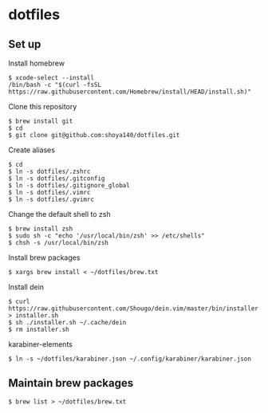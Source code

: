 dotfiles
======================

## Set up

Install homebrew

```
$ xcode-select --install
/bin/bash -c "$(curl -fsSL https://raw.githubusercontent.com/Homebrew/install/HEAD/install.sh)"
```

Clone this repository

```
$ brew install git
$ cd
$ git clone git@github.com:shoya140/dotfiles.git
```

Create aliases

```
$ cd
$ ln -s dotfiles/.zshrc
$ ln -s dotfiles/.gitconfig
$ ln -s dotfiles/.gitignore_global
$ ln -s dotfiles/.vimrc
$ ln -s dotfiles/.gvimrc
```

Change the default shell to zsh

```
$ brew install zsh
$ sudo sh -c "echo '/usr/local/bin/zsh' >> /etc/shells"
$ chsh -s /usr/local/bin/zsh
```

Install brew packages

```
$ xargs brew install < ~/dotfiles/brew.txt
```

Install dein

```
$ curl https://raw.githubusercontent.com/Shougo/dein.vim/master/bin/installer.sh > installer.sh
$ sh ./installer.sh ~/.cache/dein
$ rm installer.sh
```

karabiner-elements

```
$ ln -s ~/dotfiles/karabiner.json ~/.config/karabiner/karabiner.json
```

## Maintain brew packages

```
$ brew list > ~/dotfiles/brew.txt
```
